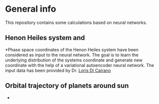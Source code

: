 # General info
This repository contains some calculations based on neural networks. 
## Henon Heiles system and
*Phase space coordinates of the Henon Heiles system have been considered as input to the neural network.  The goal is to learn the underlying distribution of the systems coordinate and generate new coordinate with the help of a variational autoencoder neural network. The input data has been provided by Dr. [Loris Di Cairano](https://www.researchgate.net/profile/Loris-Di-Cairano)

## Orbital trajectory of planets around sun
*

  

